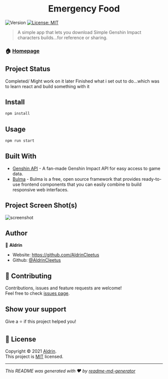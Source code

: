 <h1 align="center">Emergency Food</h1>
<p>
  <img alt="Version" src="https://img.shields.io/badge/version-1.0.0-blue.svg?cacheSeconds=2592000" />
  <a href="https://github.com/AldrinCleetus/grimlock/blob/main/LICENSE" target="_blank">
    <img alt="License: MIT" src="https://img.shields.io/github/license/AldrinCleetus/grimlock" />
  </a>
</p>

> A simple app that lets you download Simple Genshin Impact characters builds...for reference or sharing.

### 🏠 [Homepage](https://emergency-food.herokuapp.com/)


## Project Status
Completed/ Might work on it later
Finished what i set out to do...which was to learn react and build something with it


## Install

```sh
npm install
```

## Usage

```sh
npm run start
```

## Built With

* [Genshin API](https://api.genshin.dev/) - A fan-made Genshin Impact API for easy access to game data.
* [Bulma](https://bulma.io/) - Bulma is a free, open source framework that provides ready-to-use frontend components that you can easily combine to build responsive web interfaces.

## Project Screen Shot(s)
![screenshot](https://i.imgur.com/6LPYnTX.png)

## Author

👤 **Aldrin**

* Website: https://github.com/AldrinCleetus
* Github: [@AldrinCleetus](https://github.com/AldrinCleetus)

## 🤝 Contributing

Contributions, issues and feature requests are welcome!<br />Feel free to check [issues page](https://github.com/AldrinCleetus/grimlock/issues). 



## Show your support

Give a ⭐️ if this project helped you!

## 📝 License

Copyright © 2021 [Aldrin](https://github.com/AldrinCleetus).<br />
This project is [MIT](https://github.com/AldrinCleetus/grimlock/blob/master/LICENSE) licensed.

***
_This README was generated with ❤️ by [readme-md-generator](https://github.com/kefranabg/readme-md-generator)_